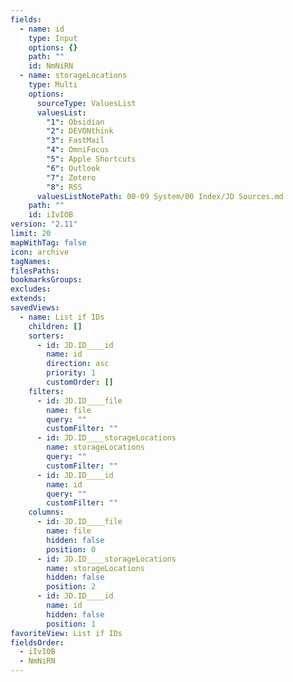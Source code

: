 ```yaml
---
fields:
  - name: id
    type: Input
    options: {}
    path: ""
    id: NmNiRN
  - name: storageLocations
    type: Multi
    options:
      sourceType: ValuesList
      valuesList:
        "1": Obsidian
        "2": DEVONthink
        "3": FastMail
        "4": OmniFocus
        "5": Apple Shortcuts
        "6": Outlook
        "7": Zotero
        "8": RSS
      valuesListNotePath: 00-09 System/00 Index/JD Sources.md
    path: ""
    id: iIvIOB
version: "2.11"
limit: 20
mapWithTag: false
icon: archive
tagNames: 
filesPaths: 
bookmarksGroups: 
excludes: 
extends: 
savedViews:
  - name: List if IDs
    children: []
    sorters:
      - id: JD.ID____id
        name: id
        direction: asc
        priority: 1
        customOrder: []
    filters:
      - id: JD.ID____file
        name: file
        query: ""
        customFilter: ""
      - id: JD.ID____storageLocations
        name: storageLocations
        query: ""
        customFilter: ""
      - id: JD.ID____id
        name: id
        query: ""
        customFilter: ""
    columns:
      - id: JD.ID____file
        name: file
        hidden: false
        position: 0
      - id: JD.ID____storageLocations
        name: storageLocations
        hidden: false
        position: 2
      - id: JD.ID____id
        name: id
        hidden: false
        position: 1
favoriteView: List if IDs
fieldsOrder:
  - iIvIOB
  - NmNiRN
---
```

